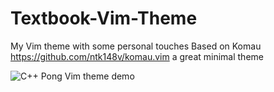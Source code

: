 # Textbook-Vim-Theme
My Vim theme with some personal touches
Based on Komau https://github.com/ntk148v/komau.vim a great minimal theme

![C++ Pong Vim theme demo]()
